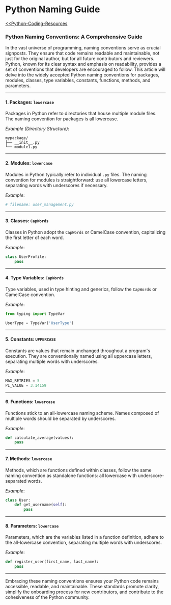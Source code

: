 # Python Naming Guide

[<<Python-Coding-Resources](https://github.com/jingwora/Python-Coding-Resources/tree/main)

### Python Naming Conventions: A Comprehensive Guide

In the vast universe of programming, naming conventions serve as crucial signposts. They ensure that code remains readable and maintainable, not just for the original author, but for all future contributors and reviewers. Python, known for its clear syntax and emphasis on readability, provides a set of conventions that developers are encouraged to follow. This article will delve into the widely accepted Python naming conventions for packages, modules, classes, type variables, constants, functions, methods, and parameters.

---

#### 1. Packages: `lowercase`

Packages in Python refer to directories that house multiple module files. The naming convention for packages is all lowercase.

*Example (Directory Structure)*:

```
mypackage/
├── __init__.py
└── module1.py
```

---

#### 2. Modules: `lowercase`

Modules in Python typically refer to individual `.py` files. The naming convention for modules is straightforward: use all lowercase letters, separating words with underscores if necessary.

*Example*:

```python
# filename: user_management.py
```

---

#### 3. Classes: `CapWords`

Classes in Python adopt the `CapWords` or CamelCase convention, capitalizing the first letter of each word.

*Example*:

```python
class UserProfile:
    pass
```

---

#### 4. Type Variables: `CapWords`

Type variables, used in type hinting and generics, follow the `CapWords` or CamelCase convention.

*Example*:

```python
from typing import TypeVar

UserType = TypeVar('UserType')
```

---

#### 5. Constants: `UPPERCASE`

Constants are values that remain unchanged throughout a program's execution. They are conventionally named using all uppercase letters, separating multiple words with underscores.

*Example*:

```python
MAX_RETRIES = 5
PI_VALUE = 3.14159
```

---

#### 6. Functions: `lowercase`

Functions stick to an all-lowercase naming scheme. Names composed of multiple words should be separated by underscores.

*Example*:

```python
def calculate_average(values):
    pass
```

---

#### 7. Methods: `lowercase`

Methods, which are functions defined within classes, follow the same naming convention as standalone functions: all lowercase with underscore-separated words.

*Example*:

```python
class User:
    def get_username(self):
        pass
```

---

#### 8. Parameters: `lowercase`

Parameters, which are the variables listed in a function definition, adhere to the all-lowercase convention, separating multiple words with underscores.

*Example*:

```python
def register_user(first_name, last_name):
    pass
```

---

Embracing these naming conventions ensures your Python code remains accessible, readable, and maintainable. These standards promote clarity, simplify the onboarding process for new contributors, and contribute to the cohesiveness of the Python community.
